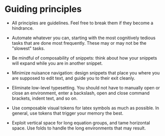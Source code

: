 # Guiding principles                                   


* All principles are guidelines.  Feel free to break them if they
	become a hindrance.

*	Automate whatever you can, starting with the most cognitively
	tedious tasks that are done most frequently.  These may or may
	not be the "slowest" tasks.  

*	Be mindful of composability of snippets: think about how your
	snippets will expand while you are in another snippet.

*	Minimize nuisance navigation: design snippets that place you
	where you are supposed to edit text, and guide you to their exit
	cleanly.

*	Eliminate low-level typesetting.  You should not have to manually
	open or close an environment, enter a backslash, open and close
	command brackets, indent text, and so on.

*	Use composable visual tokens for latex symbols as much as
	possible.  In general, use tokens that trigger your memory the
	best.

*	Exploit vertical space for long equation groups, and tame
	horizontal space.  Use folds to handle the long environments that
	may result.
